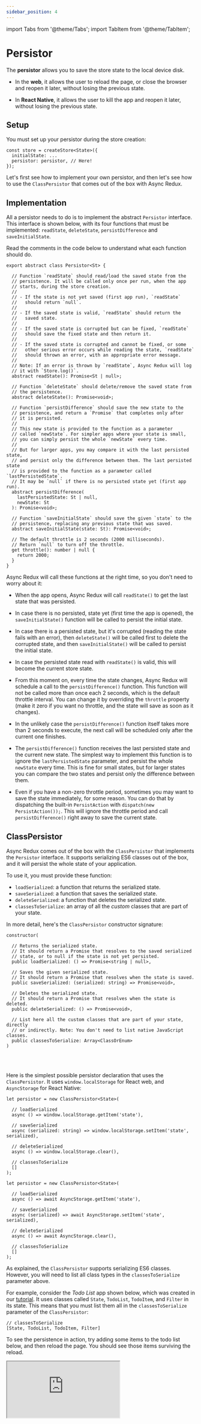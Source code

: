 ```yaml
---
sidebar_position: 4
---
```


import Tabs from '@theme/Tabs';
import TabItem from '@theme/TabItem';

# Persistor

The **persistor** allows you to save the store state to the local device disk.

- In the **web**, it allows the user to reload the page,
  or close the browser and reopen it later, without losing the previous state.

- In **React Native**, it allows the user to kill the app and reopen it later,
  without losing the previous state.

## Setup

You must set up your persistor during the store creation:

```tsx          
const store = createStore<State>({  
  initialState: ...  
  persistor: persistor, // Here!
});        
```

Let's first see how to implement your own persistor,
and then let's see how to use the `ClassPersistor` that comes out of the box with Async Redux.

## Implementation

All a persistor needs to do is to implement the abstract `Persistor` interface.
This interface is shown below, with its four functions that must be
implemented: `readState`, `deleteState`, `persistDifference` and `saveInitialState`.

Read the comments in the code below to understand what each function should do.

```tsx
export abstract class Persistor<St> {
 
  // Function `readState` should read/load the saved state from the 
  // persistence. It will be called only once per run, when the app  
  // starts, during the store creation.
  //
  // - If the state is not yet saved (first app run), `readState`  
  //   should return `null`.
  //  
  // - If the saved state is valid, `readState` should return the 
  //   saved state.
  //
  // - If the saved state is corrupted but can be fixed, `readState`   
  //   should save the fixed state and then return it.
  //
  // - If the saved state is corrupted and cannot be fixed, or some  
  //   other serious error occurs while reading the state, `readState`   
  //   should thrown an error, with an appropriate error message.
  //
  // Note: If an error is thrown by `readState`, Async Redux will log  
  // it with `Store.log()`. 
  abstract readState(): Promise<St | null>;

  // Function `deleteState` should delete/remove the saved state from 
  // the persistence.    
  abstract deleteState(): Promise<void>;

  // Function `persistDifference` should save the new state to the 
  // persistence, and return a `Promise` that completes only after 
  // it is persisted.
  //
  // This new state is provided to the function as a parameter 
  // called `newState`. For simpler apps where your state is small, 
  // you can simply persist the whole `newState` every time. 
  //
  // But for larger apps, you may compare it with the last persisted state, 
  // and persist only the difference between them. The last persisted state 
  // is provided to the function as a parameter called `lastPersistedState`. 
  // It may be `null` if there is no persisted state yet (first app run).  
  abstract persistDifference(
    lastPersistedState: St | null,
    newState: St
  ): Promise<void>;

  // Function `saveInitialState` should save the given `state` to the 
  // persistence, replacing any previous state that was saved.  
  abstract saveInitialState(state: St): Promise<void>;

  // The default throttle is 2 seconds (2000 milliseconds). 
  // Return `null` to turn off the throttle.   
  get throttle(): number | null {
    return 2000; 
  }
}
```

Async Redux will call these functions at the right time, so you don't need to worry about it:

* When the app opens, Async Redux will call `readState()` to get the last state that was persisted.

* In case there is no persisted, state yet (first time the app is opened), the `saveInitialState()`
  function will be called to persist the initial state.

* In case there is a persisted state, but it's corrupted (reading the state fails with an error),
  then `deleteState()` will be called first to delete the corrupted state,
  and then `saveInitialState()` will be called to persist the initial state.

* In case the persisted state read with `readState()` is valid, this will become the current store
  state.

* From this moment on, every time the state changes, Async Redux will schedule a call to
  the `persistDifference()` function. This function will not be called more than once each 2
  seconds, which is the default throttle interval. You can change it by overriding the `throttle`
  property (make it zero if you want no throttle, and the state will save as soon as it changes).

* In the unlikely case the `persistDifference()` function itself takes more than 2 seconds to
  execute, the next call will be scheduled only after the current one finishes.

* The `persistDifference()` function receives the last persisted state and the current new state.
  The simplest way to implement this function is to ignore the `lastPersistedState` parameter,
  and persist the whole `newState` every time. This is fine for small states, but for larger
  states you can compare the two states and persist only the difference between them.

* Even if you have a non-zero throttle period, sometimes you may want to save the state immediately,
  for some reason. You can do that by dispatching the built-in `PersistAction`
  with `dispatch(new PersistAction());`. This will ignore the throttle period and
  call `persistDifference()` right away to save the current state.

## ClassPersistor

Async Redux comes out of the box with the `ClassPersistor` that implements the `Persistor`
interface. It supports serializing ES6 classes out of the box,
and it will persist the whole state of your application.

To use it, you must provide these function:

* `loadSerialized`: a function that returns the serialized state.
* `saveSerialized`: a function that saves the serialized state.
* `deleteSerialized`: a function that deletes the serialized state.
* `classesToSerialize`: an array of all the _custom_ classes that are part of your state.

In more detail, here's the `ClassPersistor` constructor signature:

```tsx
constructor(

  // Returns the serialized state.
  // It should return a Promise that resolves to the saved serialized 
  // state, or to null if the state is not yet persisted.
  public loadSerialized: () => Promise<string | null>,
    
  // Saves the given serialized state. 
  // It should return a Promise that resolves when the state is saved.    
  public saveSerialized: (serialized: string) => Promise<void>,
    
  // Deletes the serialized state. 
  // It should return a Promise that resolves when the state is deleted.
  public deleteSerialized: () => Promise<void>,
    
  // List here all the custom classes that are part of your state, directly 
  // or indirectly. Note: You don't need to list native JavaScript classes. 
  public classesToSerialize: Array<ClassOrEnum>
)
```

<br></br>

Here is the simplest possible persistor declaration that uses the `ClassPersistor`.
It uses `window.localStorage` for React web, and `AsyncStorage` for React Native:

<Tabs>
<TabItem value="rw" label="React">

```tsx 
let persistor = new ClassPersistor<State>(

  // loadSerialized
  async () => window.localStorage.getItem('state'),
  
  // saveSerialized
  async (serialized: string) => window.localStorage.setItem('state', serialized),
  
  // deleteSerialized
  async () => window.localStorage.clear(),
  
  // classesToSerialize
  []
);
```

</TabItem>
<TabItem value="rn" label="React Native">

```tsx
let persistor = new ClassPersistor<State>(

  // loadSerialized
  async () => await AsyncStorage.getItem('state'),
  
  // saveSerialized
  async (serialized) => await AsyncStorage.setItem('state', serialized),
  
  // deleteSerialized
  async () => await AsyncStorage.clear(),
  
  // classesToSerialize
  [] 
);
```

</TabItem>
</Tabs>

As explained, the `ClassPersistor` supports serializing ES6 classes.
However, you will need to list all class types in the `classesToSerialize` parameter above.

For example, consider the _Todo List_ app shown below,
which was created in our [tutorial](../category/tutorial).
It uses classes called `State`, `TodoList`, `TodoItem`, and `Filter` in its state.
This means that you must list them all in the `classesToSerialize` parameter of
the `ClassPersistor`:

```tsx
// classesToSerialize
[State, TodoList, TodoItem, Filter]
```

To see the persistence in action,
try adding some items to the todo list below, and then reload the page.
You should see those items surviving the reload.

<iframe
src="https://codesandbox.io/embed/sw3g2t?view=preview&module=%2Fsrc%2FApp.tsx&hidenavigation=1&fontsize=12.5&editorsize=50&previewwindow=browser&hidedevtools=1&hidenavigation=1"
style={{ width:'100%', height: '500px', borderRight:'1px solid black' }}
title="counter-async-redux-example"
sandbox="allow-forms allow-modals allow-popups allow-presentation allow-same-origin allow-scripts"
/>

## App lifecycle

In mobile apps, you have to understand the app lifecycle to use the persistor correctly:

* Foreground: The app is active and running, and is visible to the user.
* Background: The app is running but is not visible to the user, usually because the user has
  switched to another app or returned to the home screen.
* Inactive: The app is transitioning between states, such as when an incoming call occurs, but the
  user has not yet decided whether to accept or reject the call.
* Terminated: The app was killed, and is not running. It can be explicitly terminated by the user
  or the system.

When the app goes to the **background**, you may want to call `store.pausePersistor()`
to **pause** the persistor, and then **resume** it by calling `store.resumePersistor()`
when the app comes back to the **foreground** .

However, when the app is **terminated**, it's a different story.
In this case, you must force the persistor to save the state immediately.
This is necessary because a throttle of a few seconds was probably defined for the persistor.
For example, suppose the throttle is 2 seconds (the default),
but the app is killed 1 second after the last save.

In this case, all state changes for the last second will be lost.
To avoid this, as soon as you detect that the app is about to be killed,
you should call `store.persistAndPausePersistor()` to save the state immediately,
and then pause the persistor.

## Log out

When your user logs out of your app, or deletes its user account,
you want to go back to the login page, and allow another user to log in,
or start a new sign-up process.

To that end, you need to delete the persisted state, and return the store
state to its initial-state.

You may be temped to write `dispatch(new UpdateStateAction((state: State) => initialState));`
but that's not so simple. The persistor may be waiting for the throttle period, some async
actions may still be running, etc. Thankfully, Async Redux provides you with a `store.signOut()`
function that you can call to perform this process safely.

This is how you can do it:

```ts
await store.logOut({
  initialState: State.initialState,
  throttle = 3000,
  actionsThrottle = 6000,
})
```  

When this function returns, your initial store state will be restored to its initial state.

Defining `throttle` and `actionsThrottle` above is optional, because
the default `throttle` is 3 seconds, and the default `actionsThrottle` is 6 seconds.
This is how `signOut()` uses them:

- Waits for `throttle` milliseconds to make sure all async processes that the app may
  have started have time to finish.

- Waits for all actions currently running to finish, but wait at most `actionsThrottle`
  milliseconds. If the actions are not finished by then, the state will be deleted anyway.

:::warning

If you know about any timers or async processes that you may have started, you should stop/cancel
them all **before** calling the `logOut()` function.

Also, it's up to you to redirect the user to the login page after `logOut()` returns.

:::

## Manually accessing the persistor

The functions below are probably only useful for **testing** the persistence of your app.
Only use them in production if you know exactly what you're doing,
and you have a very good reason to do so.

As explained above, when you create the persistor you add it to the store:

```tsx          
const store = createStore<State>({  
  initialState: ...  
  persistor: persistor, 
});        
```

After this, you should **not** keep a reference to the persistor,
and should not call any of the persistor functions.

Since Async Redux is managing the persistor, calling the persistor functions directly
may disrupt the delicate process of keeping track of state changes.

However, you can still use the persistor **indirectly** through the store:

* `saveInitialStateInPersistence(initialState)` asks the Persistor to save the
  given `initialState` to the local device disk.

* `readStateFromPersistence` asks the Persistor to read the state from the local device disk.
  If you use this function, you **must** yourself put this state into the store.
  Async Redux will assume that's the case, and will not work properly otherwise.

* `deleteStateFromPersistence()` asks the Persistor to delete the saved state from the local
  device disk.

* `getLastPersistedStateFromPersistor()` gets the last state that was saved by the Persistor.

